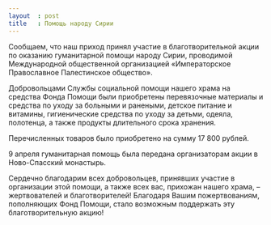 ```yaml
---
layout  : post
title   : Помощь народу Сирии
---
```

Сообщаем, что наш приход принял участие в благотворительной акции по оказанию гуманитарной помощи народу Сирии, проводимой Международной общественной организацией «Императорское Православное Палестинское общество».

Добровольцами Службы социальной помощи нашего храма на средства Фонда Помощи были приобретены перевязочные материалы и средства по уходу за больными и ранеными, детское питание и витамины,  гигиенические средства по уходу за детьми, одеяла, полотенца, а также продукты длительного срока хранения.

Перечисленных товаров было приобретено на сумму 17 800 рублей.

9 апреля гуманитарная помощь была передана организаторам акции в Ново-Спасский монастырь.

Сердечно благодарим всех добровольцев, принявших участие в организации этой помощи,  а также всех вас, прихожан нашего храма, &ndash; жертвователей и благотворителей! Благодаря Вашим пожертвованиям, пополняющих Фонд Помощи, стало возможным поддержать эту благотворительную акцию!
